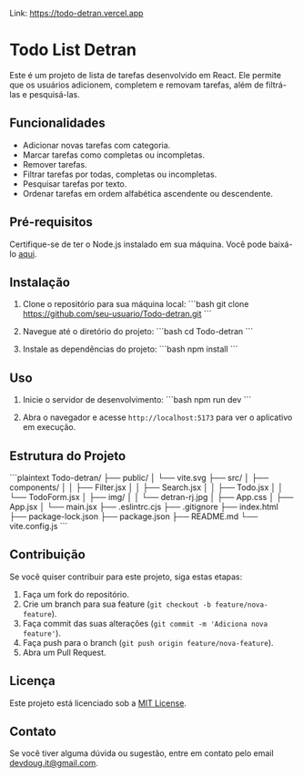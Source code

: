Link: https://todo-detran.vercel.app

# Todo List Detran

Este é um projeto de lista de tarefas desenvolvido em React. Ele permite que os usuários adicionem, completem e removam tarefas, além de filtrá-las e pesquisá-las.

## Funcionalidades

- Adicionar novas tarefas com categoria.
- Marcar tarefas como completas ou incompletas.
- Remover tarefas.
- Filtrar tarefas por todas, completas ou incompletas.
- Pesquisar tarefas por texto.
- Ordenar tarefas em ordem alfabética ascendente ou descendente.

## Pré-requisitos

Certifique-se de ter o Node.js instalado em sua máquina. Você pode baixá-lo [aqui](https://nodejs.org/).

## Instalação

1. Clone o repositório para sua máquina local:
    \`\`\`bash
    git clone https://github.com/seu-usuario/Todo-detran.git
    \`\`\`

2. Navegue até o diretório do projeto:
    \`\`\`bash
    cd Todo-detran
    \`\`\`

3. Instale as dependências do projeto:
    \`\`\`bash
    npm install
    \`\`\`

## Uso

1. Inicie o servidor de desenvolvimento:
    \`\`\`bash
    npm run dev
    \`\`\`

2. Abra o navegador e acesse `http://localhost:5173` para ver o aplicativo em execução.

## Estrutura do Projeto

\`\`\`plaintext
Todo-detran/
├── public/
│   └── vite.svg
├── src/
│   ├── components/
│   │   ├── Filter.jsx
│   │   ├── Search.jsx
│   │   ├── Todo.jsx
│   │   └── TodoForm.jsx
│   ├── img/
│   │   └── detran-rj.jpg
│   ├── App.css
│   ├── App.jsx
│   └── main.jsx
├── .eslintrc.cjs
├── .gitignore
├── index.html
├── package-lock.json
├── package.json
├── README.md
└── vite.config.js
\`\`\`

## Contribuição

Se você quiser contribuir para este projeto, siga estas etapas:

1. Faça um fork do repositório.
2. Crie um branch para sua feature (`git checkout -b feature/nova-feature`).
3. Faça commit das suas alterações (`git commit -m 'Adiciona nova feature'`).
4. Faça push para o branch (`git push origin feature/nova-feature`).
5. Abra um Pull Request.

## Licença

Este projeto está licenciado sob a [MIT License](LICENSE).

## Contato

Se você tiver alguma dúvida ou sugestão, entre em contato pelo email [devdoug.it@gmail.com](mailto:devdoug.it@gmail.com).

